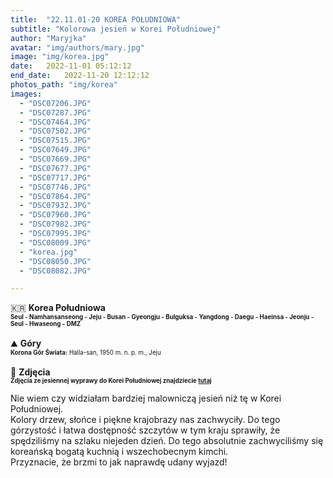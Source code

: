 ```yaml
---
title:  "22.11.01-20 KOREA POŁUDNIOWA"
subtitle: "Kolorowa jesień w Korei Południowej"
author: "Maryjka"
avatar: "img/authors/mary.jpg"
image: "img/korea.jpg"
date:   2022-11-01 05:12:12
end_date:   2022-11-20 12:12:12
photos_path: "img/korea"
images:
  - "DSC07206.JPG"
  - "DSC07287.JPG"
  - "DSC07464.JPG"
  - "DSC07502.JPG"
  - "DSC07515.JPG"
  - "DSC07649.JPG"
  - "DSC07669.JPG"
  - "DSC07677.JPG"
  - "DSC07717.JPG"
  - "DSC07746.JPG"
  - "DSC07864.JPG"
  - "DSC07932.JPG"
  - "DSC07960.JPG"
  - "DSC07982.JPG"
  - "DSC07995.JPG"
  - "DSC08009.JPG"
  - "korea.jpg"
  - "DSC08050.JPG"
  - "DSC08082.JPG"

---
```

🇰🇷 **Korea Południowa**<br/>
**<sub><sup>Seul - Namhansanseong - Jeju - Busan - Gyeongju - Bulguksa - Yangdong - Daegu - Haeinsa - Jeonju - Seul - Hwaseong - DMZ</sup></sub>**<br/>
<br/>
⛰️ **Góry**<br/>
<sub><sup>**Korona Gór Świata:** Halla-san, 1950 m. n. p. m., Jeju</sup></sub><br/>
<br/>
📸 **Zdjęcia**<br/>
<sub><sup>**Zdjęcia ze jesiennej wyprawy do Korei Południowej znajdziecie <a href="https://photos.app.goo.gl/5WbX3xeMeVwdbAXC9">tutaj</a>**</sup></sub>

Nie wiem czy widziałam bardziej malowniczą jesień niż tę w Korei Południowej.<br/>
Kolory drzew, słońce i piękne krajobrazy nas zachwyciły. Do tego górzystość i łatwa dostępność szczytów w tym kraju sprawiły, że spędziliśmy na szlaku niejeden dzień. Do tego absolutnie zachwyciliśmy się koreańską bogatą kuchnią i wszechobecnym kimchi.<br/>
Przyznacie, że brzmi to jak naprawdę udany wyjazd!
